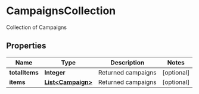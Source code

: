 

# CampaignsCollection

Collection of Campaigns

## Properties

| Name | Type | Description | Notes |
|------------ | ------------- | ------------- | -------------|
|**totalItems** | **Integer** | Returned campaigns |  [optional] |
|**items** | [**List&lt;Campaign&gt;**](Campaign.md) | Returned campaigns |  [optional] |



